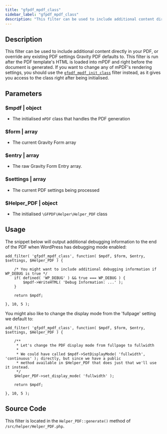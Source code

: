 ```yaml
---
title: "gfpdf_mpdf_class"
sidebar_label: "gfpdf_mpdf_class"
description: "This filter can be used to include additional content directly in your PDF, or override an existing PDF settings Gravity PDF defaults to."
---
```


## Description 

This filter can be used to include additional content directly in your PDF, or override any existing PDF settings Gravity PDF defaults to. This filter is run after the PDF template's HTML is loaded into mPDF and right before the document is generated. If you want to change any of mPDF's rendering settings, you should use the [`gfpdf_mpdf_init_class`](gfpdf_mpdf_init_class.md) filter instead, as it gives you access to the class right after being initialised.

## Parameters 

### $mpdf | object
*  The initialised `mPDF` class that handles the PDF generation

### $form | array
*  The current Gravity Form array

### $entry | array 
*  The raw Gravity Form Entry array.

### $settings | array
*  The current PDF settings being processed

### $Helper_PDF | object
*  The initialised `\GFPDF\Helper\Helper_PDF` class

## Usage 

The snippet below will output additional debugging information to the end of the PDF when WordPress has debugging mode enabled:

```
add_filter( 'gfpdf_mpdf_class', function( $mpdf, $form, $entry, $settings, $Helper_PDF ) {

	/* You might want to include additional debugging information if WP_DEBUG is true */
	if( defined( 'WP_DEBUG' ) && true === WP_DEBUG ) {
		$mpdf->WriteHTML( 'Debug Information: ...' );
	}

	return $mpdf;

}, 10, 5 );
```

You might also like to change the display mode from the 'fullpage' setting we default to:

```
add_filter( 'gfpdf_mpdf_class', function( $mpdf, $form, $entry, $settings, $Helper_PDF ) {

	/**
	 * Let's change the PDF display mode from fullpage to fullwidth
	 *
	 * We could have called $mpdf->SetDisplayMode( 'fullwidth', 'continuous' ); directly, but since we have a public
	 * method available in $Helper_PDF that does just that we'll use it instead.
	 */
	$Helper_PDF->set_display_mode( 'fullwidth' );

	return $mpdf;

}, 10, 5 );
```

## Source Code 

This filter is located in the `Helper_PDF::generate()` method of `/src/helper/Helper_PDF.php`.
